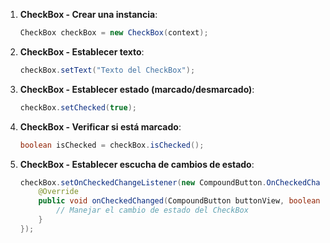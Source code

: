 1. **CheckBox - Crear una instancia**:

   ```java
   CheckBox checkBox = new CheckBox(context);
   ```

2. **CheckBox - Establecer texto**:

   ```java
   checkBox.setText("Texto del CheckBox");
   ```

3. **CheckBox - Establecer estado (marcado/desmarcado)**:

   ```java
   checkBox.setChecked(true);
   ```

4. **CheckBox - Verificar si está marcado**:

   ```java
   boolean isChecked = checkBox.isChecked();
   ```

5. **CheckBox - Establecer escucha de cambios de estado**:

   ```java
   checkBox.setOnCheckedChangeListener(new CompoundButton.OnCheckedChangeListener() {
       @Override
       public void onCheckedChanged(CompoundButton buttonView, boolean isChecked) {
           // Manejar el cambio de estado del CheckBox
       }
   });
   ```
